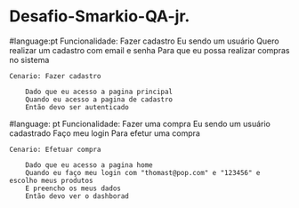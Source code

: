 # Desafio-Smarkio-QA-jr.

#language:pt
Funcionalidade: Fazer cadastro
    Eu sendo um usuário
    Quero realizar um cadastro com email e senha 
    Para que eu possa realizar compras no sistema
    
    Cenario: Fazer cadastro

        Dado que eu acesso a pagina principal 
        Quando eu acesso a pagina de cadastro
        Então devo ser autenticado         
        
#language: pt
Funcionalidade: Fazer uma compra
Eu sendo um usuário cadastrado 
Faço meu login 
Para efetur uma compra

    Cenario: Efetuar compra

        Dado que eu acesso a pagina home
        Quando eu faço meu login com "thomast@pop.com" e "123456" e escolho meus produtos
        E preencho os meus dados 
        Então devo ver o dashborad
